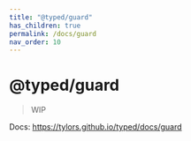 ```yaml
---
title: "@typed/guard"
has_children: true
permalink: /docs/guard
nav_order: 10
---
```


# @typed/guard

> WIP

Docs: https://tylors.github.io/typed/docs/guard


